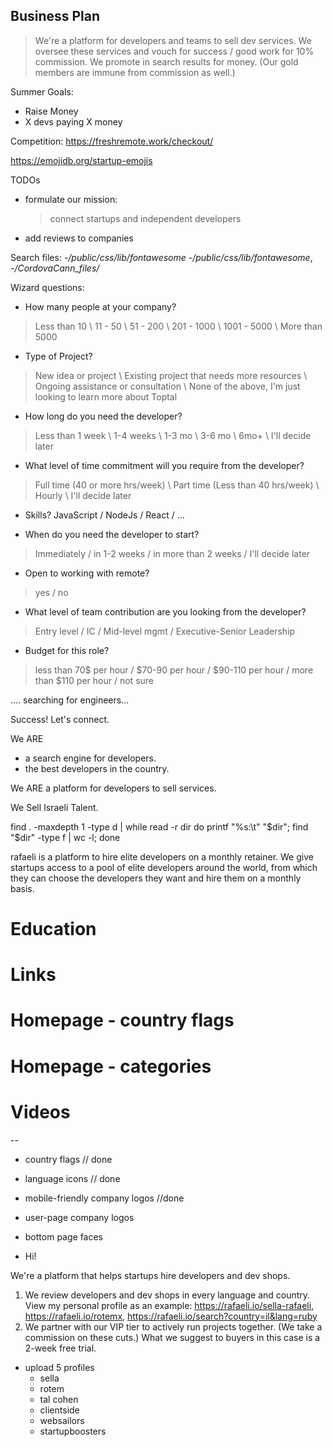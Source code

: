 Business Plan
-------------
> We're a platform for developers and teams to sell dev services.
> We oversee these services and vouch for success / good work for 10% commission.
> We promote in search results for money. (Our gold members are immune from commission as well.)

Summer Goals:
* Raise Money
* X devs paying X money

Competition:
https://freshremote.work/checkout/

https://emojidb.org/startup-emojis


TODOs
* formulate our mission:
	> connect startups and independent developers
* add reviews to companies 


Search files:
-*/public/css/lib/fontawesome*
-*/public/css/lib/fontawesome*, -*/CordovaCann_files/*

Wizard questions:
- How many people at your company? 
> Less than 10 \ 11 - 50 \ 51 - 200 \ 201 - 1000 \ 1001 - 5000 \ More than 5000 

- Type of Project? 
> New idea or project \ Existing project that needs more resources \ Ongoing assistance or consultation \ None of the above, I'm just looking to learn more about Toptal

- How long do you need the developer?
> Less than 1 week \ 1-4 weeks \ 1-3 mo \ 3-6 mo \ 6mo+ \ I'll decide later

- What level of time commitment will you require from the developer?
> Full time (40 or more hrs/week) \ Part time (Less than 40 hrs/week) \ Hourly \ I'll decide later

- Skills? 
JavaScript / NodeJs / React / ... 

- When do you need the developer to start?
> Immediately / in 1-2 weeks / in more than 2 weeks / I'll decide later 

- Open to working with remote?
> yes / no

- What level of team contribution are you looking from the developer?
> Entry level / IC / Mid-level mgmt / Executive-Senior Leadership

- Budget for this role?
> less than 70$ per hour / $70-90 per hour / $90-110 per hour / more than $110 per hour / not sure 

.... searching for engineers...

Success! Let's connect. 



We ARE
- a search engine for developers.
- the best developers in the country. 

We ARE a platform for developers to sell services. 



We Sell Israeli Talent. 

find . -maxdepth 1 -type d | while read -r dir
do printf "%s:\t" "$dir"; find "$dir" -type f | wc -l; done

rafaeli is a platform to hire elite developers on a monthly retainer. We give startups access to a pool of elite developers around the world, from which they can choose the developers they want and hire them on a monthly basis. 


# Education
# Links
# Homepage - country flags 
# Homepage - categories 
# Videos 

-- 
* country flags // done 
* language icons // done 
* mobile-friendly company logos //done 
* user-page company logos 
* bottom page faces 

* Hi! 

We're a platform that helps startups hire developers and dev shops. 

1. We review developers and dev shops in every language and country. View my personal profile as an example: https://rafaeli.io/sella-rafaeli, https://rafaeli.io/rotemx, https://rafaeli.io/search?country=il&lang=ruby
2. We partner with our VIP tier to actively run projects together. (We take a commission on these cuts.) What we suggest to buyers in this case is a 2-week free trial. 


* upload 5 profiles
	- sella
	- rotem
	- tal cohen
	- clientside
	- websailors
	- startupboosters